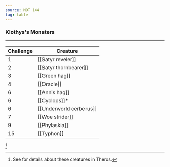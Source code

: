 ```yaml
---
source: MOT 144
tag: table
---
```


### Klothys's Monsters
---
|Challenge|Creature|
|----|------------|
|1|[[Satyr reveler]]|
|2|[[Satyr thornbearer]]|
|3|[[Green hag]]|
|4|[[Oracle]]|
|6|[[Annis hag]]|
|6|[[Cyclops]]* |
|6|[[Underworld cerberus]]|
|7|[[Woe strider]]|
|9|[[Phylaskia]]|
|15|[[Typhon]]|
[^1] 

[^1]: See  for details about these creatures in Theros.
